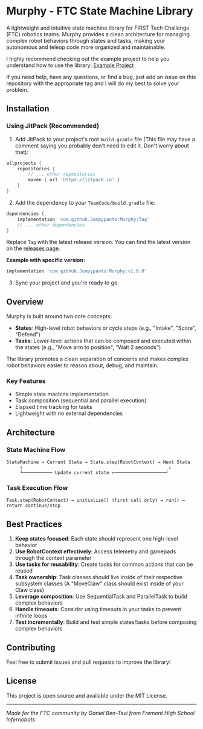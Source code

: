 # Murphy - FTC State Machine Library

A lightweight and intuitive state machine library for FIRST Tech Challenge (FTC) robotics teams. Murphy provides a clean architecture for managing complex robot behaviors through states and tasks, making your autonomous and teleop code more organized and maintainable.

I highly recommend checking out the example project to help you understand how to use the library: [Example Project](https://github.com/Jumpypants/MurphyExample)

If you need help, have any questions, or find a bug, just add an issue on this repository with the appropriate tag and I will do my best to solve your problem.

## Installation

### Using JitPack (Recommended)

1. Add JitPack to your project's root `build.gradle` file (This file may have a comment saying you probably don't need to edit it. Don't worry about that):

```gradle
allprojects {
    repositories {
        // ... other repositories
        maven { url 'https://jitpack.io' }
    }
}
```

2. Add the dependency to your `TeamCode/build.gradle` file:

```gradle
dependencies {
    implementation 'com.github.Jumpypants:Murphy:Tag'
    // ... other dependencies
}
```

Replace `Tag` with the latest release version. You can find the latest version on the [releases page](https://github.com/Jumpypants/Murphy/releases).

**Example with specific version:**
```gradle
implementation 'com.github.Jumpypants:Murphy:v1.0.0'
```

3. Sync your project and you're ready to go.

## Overview

Murphy is built around two core concepts:

- **States**: High-level robot behaviors or cycle steps (e.g., "Intake", "Score", "Defend")
- **Tasks**: Lower-level actions that can be composed and executed within the states (e.g., "Move arm to position", "Wait 2 seconds")

The library promotes a clean separation of concerns and makes complex robot behaviors easier to reason about, debug, and maintain.

### Key Features

- Simple state machine implementation
- Task composition (sequential and parallel execution)
- Elapsed time tracking for tasks
- Lightweight with no external dependencies

## Architecture

### State Machine Flow
```
StateMachine → Current State → State.step(RobotContext) → Next State
     ↑                                                      ↓
     └─────────── Update current state ←───────────────────┘
```

### Task Execution Flow
```
Task.step(RobotContext) → initialize() (first call only) → run() → return continue/stop
```

## Best Practices

1. **Keep states focused**: Each state should represent one high-level behavior
2. **Use RobotContext effectively**: Access telemetry and gamepads through the context parameter
3. **Use tasks for reusability**: Create tasks for common actions that can be reused
4. **Task ownership**: Task classes should live inside of their respective subsystem classes (A "MoveClaw" class should exist inside of your Claw class)
5. **Leverage composition**: Use SequentialTask and ParallelTask to build complex behaviors
6. **Handle timeouts**: Consider using timeouts in your tasks to prevent infinite loops
7. **Test incrementally**: Build and test simple states/tasks before composing complex behaviors

## Contributing

Feel free to submit issues and pull requests to improve the library!

## License

This project is open source and available under the MIT License.

---

*Made for the FTC community by Daniel Ben-Tsvi from Fremont High School Infernobots*
